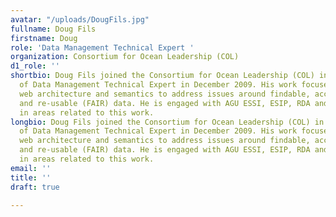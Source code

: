 ```yaml
---
avatar: "/uploads/DougFils.jpg"
fullname: Doug Fils
firstname: Doug
role: 'Data Management Technical Expert '
organization: Consortium for Ocean Leadership (COL)
d1_role: ''
shortbio: Doug Fils joined the Consortium for Ocean Leadership (COL) in the position
  of Data Management Technical Expert in December 2009. His work focuses on leveraging
  web architecture and semantics to address issues around findable, accessible, interoperable
  and re-usable (FAIR) data. He is engaged with AGU ESSI, ESIP, RDA and W3C groups
  in areas related to this work.
longbio: Doug Fils joined the Consortium for Ocean Leadership (COL) in the position
  of Data Management Technical Expert in December 2009. His work focuses on leveraging
  web architecture and semantics to address issues around findable, accessible, interoperable
  and re-usable (FAIR) data. He is engaged with AGU ESSI, ESIP, RDA and W3C groups
  in areas related to this work.
email: ''
title: ''
draft: true

---
```

